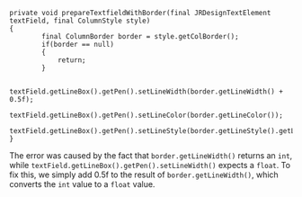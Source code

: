 ```
private void prepareTextfieldWithBorder(final JRDesignTextElement textField, final ColumnStyle style)
{
		final ColumnBorder border = style.getColBorder();
		if(border == null)
		{
			return;
		}
		
		textField.getLineBox().getPen().setLineWidth(border.getLineWidth() + 0.5f);
		textField.getLineBox().getPen().setLineColor(border.getLineColor());
		textField.getLineBox().getPen().setLineStyle(border.getLineStyle().getLineStyleEnum());
}
```
The error was caused by the fact that `border.getLineWidth()` returns an `int`, while `textField.getLineBox().getPen().setLineWidth()` expects a `float`. To fix this, we simply add 0.5f to the result of `border.getLineWidth()`, which converts the `int` value to a `float` value.